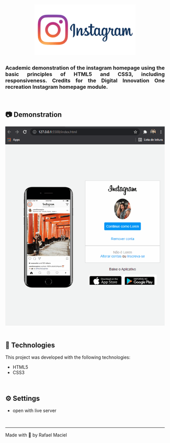 <h1 align="center">
  <img alt="" title="Instagran Clone!" src=".github/demostration_aplication_3.png" width="320px"/>
  <br>
</h1>

<h3 align="justify">
Academic demonstration of the instagram homepage using the basic principles of HTML5 and CSS3, including responsiveness. Credits for the Digital Innovation One recreation Instagram homepage module.
</h3>

<br>

## 📷 Demonstration

<div align="center" >
  <img src=".github/demostration_aplication.gif">
</div>

<br>

## 🚀 Technologies

This project was developed with the following technologies:

- HTML5
- CSS3

<br>

## ⚙ Settings
- open with live server
<br>

---

Made with 💜 by Rafael Maciel
